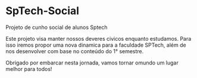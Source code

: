 # SpTech-Social
Projeto de cunho social de alunos Sptech


Este projeto visa manter nossos deveres civicos enquanto estudamos.
Para isso iremos propor uma nova dinamica para a faculdade SPTech, além de nos desenvolver  com base no conteúdo do 1° semestre.

Obrigado por embarcar nesta jornada, vamos tornar omundo um lugar melhor para todos!
